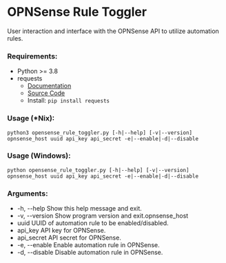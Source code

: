 # OPNSense Rule Toggler
User interaction and interface with the OPNSense API to utilize automation rules.

### Requirements:
* Python >= 3.8
* requests
  - [Documentation](https://requests.readthedocs.io/en/latest/)
  - [Source Code](https://github.com/psf/requests)
  - Install: `pip install requests`


### Usage (*Nix):

`python3 opensense_rule_toggler.py [-h|--help] [-v|--version] opnsense_host uuid api_key api_secret -e|--enable|-d|--disable`

### Usage (Windows):

`python opensense_rule_toggler.py [-h|--help] [-v|--version] opnsense_host uuid api_key api_secret -e|--enable|-d|--disable`


### Arguments:
* -h, --help       Show this help message and exit.
* -v, --version        Show program version and exit.opnsense_host
* uuid             UUID of automation rule to be enabled/disabled.
* api_key          API key for OPNSense.
* api_secret       API secret for OPNSense.
* -e, --enable     Enable automation rule in OPNSense.
* -d, --disable    Disable automation rule in OPNSense.